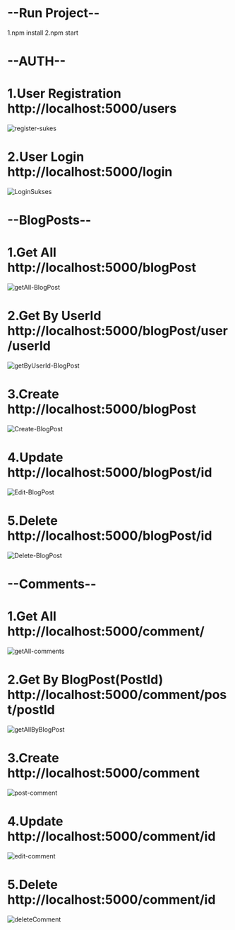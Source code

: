 # --Run Project--
  1.npm install
  2.npm start


# --AUTH--
  # 1.User Registration http://localhost:5000/users
  ![register-sukes](https://github.com/geedotrar/BlogAPI/assets/104245694/ea62d389-288e-4b0f-8956-8650d26601d2)
  # 2.User Login http://localhost:5000/login
  ![LoginSukses](https://github.com/geedotrar/BlogAPI/assets/104245694/d8f15e4b-c784-4ec6-ad9a-cef502056e97)

  
# --BlogPosts--
  # 1.Get All http://localhost:5000/blogPost
  ![getAll-BlogPost](https://github.com/geedotrar/BlogAPI/assets/104245694/f75c3779-1b59-4428-bdae-0a03dd5438a4)
  # 2.Get By UserId http://localhost:5000/blogPost/user/userId
  ![getByUserId-BlogPost](https://github.com/geedotrar/BlogAPI/assets/104245694/25786084-f45b-497a-81cb-0047773f1299)
  # 3.Create http://localhost:5000/blogPost
  ![Create-BlogPost](https://github.com/geedotrar/BlogAPI/assets/104245694/0166cdba-416d-44a1-a63f-ee99ef89e47c)
  # 4.Update http://localhost:5000/blogPost/id
  ![Edit-BlogPost](https://github.com/geedotrar/BlogAPI/assets/104245694/10319f9a-8eb5-4f9c-8480-2c931f5d711b)
  # 5.Delete http://localhost:5000/blogPost/id
  ![Delete-BlogPost](https://github.com/geedotrar/BlogAPI/assets/104245694/f3af5ebf-c05b-4ab2-8a58-bb447779f903)

# --Comments--
  # 1.Get All http://localhost:5000/comment/
  ![getAll-comments](https://github.com/geedotrar/BlogAPI/assets/104245694/69957f19-5591-49c8-8626-d6c09ef95b0e)
  # 2.Get By BlogPost(PostId) http://localhost:5000/comment/post/postId
  ![getAllByBlogPost](https://github.com/geedotrar/BlogAPI/assets/104245694/fc513251-6e08-43d3-a4d6-4ac7b8c3c210)
  # 3.Create http://localhost:5000/comment
  ![post-comment](https://github.com/geedotrar/BlogAPI/assets/104245694/39e8f498-0b2f-4333-8866-210af090bca3)
  # 4.Update http://localhost:5000/comment/id
  ![edit-comment](https://github.com/geedotrar/BlogAPI/assets/104245694/e33e120e-4e5b-4277-a39f-cada50475530)
  # 5.Delete http://localhost:5000/comment/id
  ![deleteComment](https://github.com/geedotrar/BlogAPI/assets/104245694/b3f4f3de-a1e8-4a2f-a3f6-6d19f38f2267)

